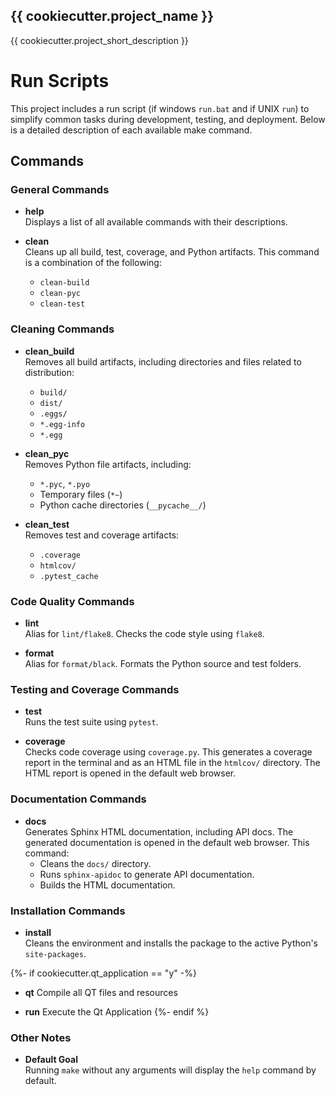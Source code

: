 {{ cookiecutter.project_name }}
-------------------------------

{{ cookiecutter.project_short_description }}

# Run Scripts

This project includes a run script (if windows `run.bat` and if UNIX `run`) to simplify common tasks during development, testing, and deployment. Below is a detailed description of each available make command.

## Commands

### General Commands

- **help**  
  Displays a list of all available commands with their descriptions.

- **clean**  
  Cleans up all build, test, coverage, and Python artifacts. This command is a combination of the following:
  - `clean-build`
  - `clean-pyc`
  - `clean-test`

### Cleaning Commands

- **clean_build**  
  Removes all build artifacts, including directories and files related to distribution:
  - `build/`
  - `dist/`
  - `.eggs/`
  - `*.egg-info`
  - `*.egg`

- **clean_pyc**  
  Removes Python file artifacts, including:
  - `*.pyc`, `*.pyo`
  - Temporary files (`*~`)
  - Python cache directories (`__pycache__/`)

- **clean_test**  
  Removes test and coverage artifacts:
  - `.coverage`
  - `htmlcov/`
  - `.pytest_cache`

### Code Quality Commands

- **lint**  
  Alias for `lint/flake8`. Checks the code style using `flake8`.

- **format**  
  Alias for `format/black`. Formats the Python source and test folders.

### Testing and Coverage Commands

- **test**  
  Runs the test suite using `pytest`.

- **coverage**  
  Checks code coverage using `coverage.py`. This generates a coverage report in the terminal and as an HTML file in the `htmlcov/` directory. The HTML report is opened in the default web browser.

### Documentation Commands

- **docs**  
  Generates Sphinx HTML documentation, including API docs. The generated documentation is opened in the default web browser. This command:
  - Cleans the `docs/` directory.
  - Runs `sphinx-apidoc` to generate API documentation.
  - Builds the HTML documentation.

### Installation Commands

- **install**  
  Cleans the environment and installs the package to the active Python's `site-packages`.

{%- if cookiecutter.qt_application == "y" -%}
- **qt**
  Compile all QT files and resources

- **run**
  Execute the Qt Application
{%- endif %}

### Other Notes

- **Default Goal**  
  Running `make` without any arguments will display the `help` command by default.
